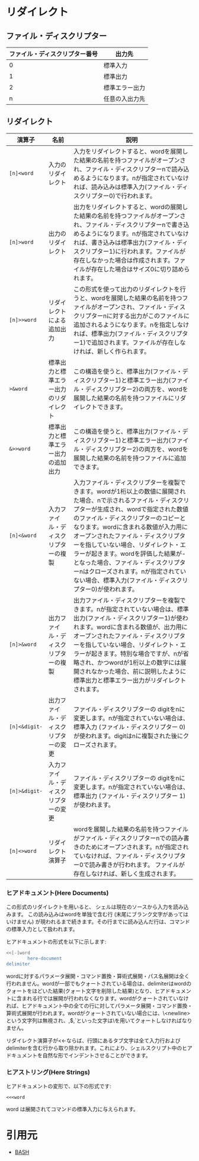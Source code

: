 # リダイレクト

## ファイル・ディスクリプター

|ファイル・ディスクリプター番号|出力先|
|---|---|
|0|標準入力|
|1|標準出力|
|2|標準エラー出力|
|n|任意の入出力先|

## リダイレクト

|演算子|名前|説明|
|---|---|---|
|`[n]<word`|入力のリダイレクト|入力をリダイレクトすると、wordを展開した結果の名前を持つファイルがオープンされ、ファイル・ディスクリプターnで読み込めるようになります。nが指定されていなければ、読み込みは標準入力(ファイル・ディスクリプター0)で行われます。|
|`[n]>word`|出力のリダイレクト|出力をリダイレクトすると、wordの展開した結果の名前を持つファイルがオープンされ、ファイル・ディスクリプターnで書き込めるようになります。nが指定されていなければ、書き込みは標準出力(ファイル・ディスクリプター1)に行われます。ファイルが存在しなかった場合は作成されます。ファイルが存在した場合はサイズ0に切り詰められます。|
|`[n]>>word`|リダイレクトによる追加出力|この形式を使って出力のリダイレクトを行うと、wordを展開した結果の名前を持つファイルがオープンされ、ファイル・ディスクリプターnに対する出力がこのファイルに追加されるようになります。nを指定しなければ、標準出力(ファイル・ディスクリプター1)で追加されます。ファイルが存在しなければ、新しく作られます。|
|`>&word`|標準出力と標準エラー出力のリダイレクト|この構造を使うと、標準出力(ファイル・ディスクリプター1)と標準エラー出力(ファイル・ディスクリプター2)の両方を、wordを展開した結果の名前を持つファイルにリダイレクトできます。|
|`&>>word`|標準出力と標準エラー出力の追加出力|この構造を使うと、標準出力(ファイル・ディスクリプター1)と標準エラー出力(ファイル・ディスクリプター2)の両方を、wordを展開した結果の名前を持つファイルに追加できます。|
|`[n]<&word`|入力ファイル・ディスクリプターの複製|入力ファイル・ディスクリプターを複製できます。wordが1桁以上の数値に展開された場合、nで示されるファイル・ディスクリプターが生成され、wordで指定された数値のファイル・ディスクリプターのコピーとなります。wordに含まれる数値が入力用にオープンされたファイル・ディスクリプターを指していない場合、リダイレクト・エラーが起きます。wordを評価した結果が-となった場合、ファイル・ディスクリプターnはクローズされます。nが指定されていない場合、標準入力(ファイル・ディスクリプター0)が使われます。|
|`[n]>&word`|出力ファイル・ディスクリプターの複製|出力ファイル・ディスクリプターを複製できます。nが指定されていない場合は、標準出力(ファイル・ディスクリプター1)が使われます。wordに含まれる数値が、出力用にオープンされたファイル・ディスクリプターを指していない場合、リダイレクト・エラーが起きます。特別な場合ですが、nが省略され、かつwordが1桁以上の数字には展開されなかった場合、前に説明したように標準出力と標準エラー出力がリダイレクトされます。|
|`[n]<&digit-`|出力ファイル・ディスクリプターの変更|ファイル・ディスクリプターの digitをnに変更します。nが指定されていない場合は、標準入力 (ファイル・ディスクリプター 0) が使われます。digitはnに複製された後にクローズされます。|
|`[n]>&digit-`|入力ファイル・ディスクリプターの変更|ファイル・ディスクリプターの digitをnに変更します。nが指定されていない場合は、標準出力 (ファイル・ディスクリプター 1) が使われます。|
|`[n]<>word`|リダイレクト演算子|wordを展開した結果の名前を持つファイルがファイル・ディスクリプターnでの読み書きのためにオープンされます。nが指定されていなければ、ファイル・ディスクリプター0で読み書きが行われます。 ファイルが存在しなければ、新しく生成されます。|

### ヒアドキュメント(Here Documents)

この形式のリダイレクトを用いると、 シェルは現在のソースから入力を読み込みます。 この読み込みはwordを単独で含む行 (末尾にブランク文字があってはいけません) が現われるまで続きます。その行までに読み込んだ行は、コマンドの標準入力として扱われます。

ヒアドキュメントの形式を以下に示します:

```bash
<<[-]word
        here-document
delimiter
```

wordに対するパラメータ展開・コマンド置換・算術式展開・パス名展開は全く行われません。wordが一部でもクォートされている場合は、delimiterはwordのクォートをほどいた結果(クォート文字を削除した結果)となり、ヒアドキュメントに含まれる行では展開が行われなくなります。wordがクォートされていなければ、ヒアドキュメント中の全ての行に対してパラメータ展開・コマンド置換・算術式展開が行われます。wordがクォートされていない場合には、\\\<newline\>という文字列は無視され、\,$,`といった文字は\を用いてクォートしなければなりません。

リダイレクト演算子が<<-ならば、行頭にあるタブ文字は全て入力行およびdelimiterを含む行から取り除かれます。これにより、シェルスクリプト中のヒアドキュメントを自然な形でインデントさせることができます。

### ヒアストリング(Here Strings)

ヒアドキュメントの変形で、以下の形式です:

```
<<<word
```

word は展開されてコマンドの標準入力に与えられます。

# 引用元

- [BASH](https://linuxjm.osdn.jp/html/GNU_bash/man1/bash.1.html)
